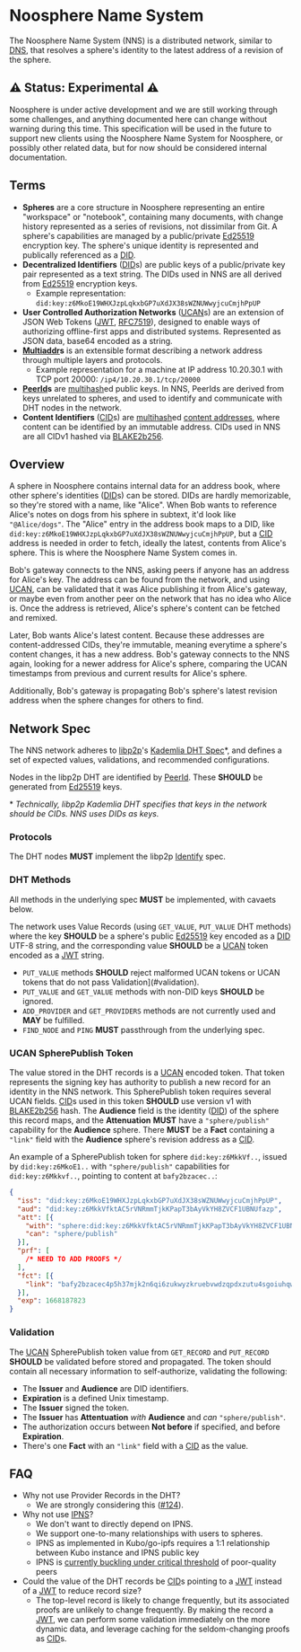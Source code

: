 # Noosphere Name System

The Noosphere Name System (NNS) is a distributed network, similar to [DNS], that resolves a sphere's identity to the latest address of a revision of the sphere.

## :warning: Status: Experimental :warning:

Noosphere is under active development and we are still working through some challenges, and anything documented here can change without warning during this time. This specification will be used in the future to support new clients using the Noosphere Name System for Noosphere, or possibly other related data, but for now should be considered internal documentation.

## Terms

* **Spheres** are a core structure in Noosphere representing an entire "workspace" or "notebook", containing many documents, with change history represented as a series of revisions, not dissimilar from Git. A sphere's capabilities are managed by a public/private [Ed25519] encryption key. The sphere's unique identity is represented and publically referenced as a [DID]. 
* **Decentralized Identifiers** ([DID]s) are public keys of a public/private key pair represented as a text string. The DIDs used in NNS are all derived from [Ed25519] encryption keys.
  * Example representation: `did:key:z6MkoE19WHXJzpLqkxbGP7uXdJX38sWZNUWwyjcuCmjhPpUP`
* **User Controlled Authorization Networks** ([UCAN]s) are an extension of JSON Web Tokens ([JWT], [RFC7519]), designed to enable ways of authorizing offline-first apps and distributed systems. Represented as JSON data, base64 encoded as a string.
* **[Multiaddr]s** is an extensible format describing a network address through multiple layers and protocols.
  * Example representation for a machine at IP address 10.20.30.1 with TCP port 20000: `/ip4/10.20.30.1/tcp/20000`
* **[PeerId]s** are [multihash]ed public keys. In NNS, PeerIds are derived from keys unrelated to spheres, and used to identify and communicate with DHT nodes in the network.
* **Content Identifiers** ([CID]s) are [multihash]ed [content addresses](https://docs.ipfs.tech/concepts/content-addressing/), where content can be identified by an immutable address. CIDs used in NNS are all CIDv1 hashed via [BLAKE2b256].

## Overview

A sphere in Noosphere contains internal data for an address book, where other sphere's identities ([DID]s) can be stored. DIDs are hardly memorizable, so they're stored with a name, like "Alice". When Bob wants to reference Alice's notes on dogs from his sphere in subtext, it'd look like `"@Alice/dogs"`. The "Alice" entry in the address book maps to a DID, like `did:key:z6MkoE19WHXJzpLqkxbGP7uXdJX38sWZNUWwyjcuCmjhPpUP`, but a [CID] address is needed in order to fetch, ideally the latest, contents from Alice's sphere. This is where the Noosphere Name System comes in.

Bob's gateway connects to the NNS, asking peers if anyone has an address for Alice's key. The address can be found from the network, and using [UCAN], can be validated that it was Alice publishing it from Alice's gateway, or maybe even from another peer on the network that has no idea who Alice is. Once the address is retrieved, Alice's sphere's content can be fetched and remixed.

Later, Bob wants Alice's latest content. Because these addresses are content-addressed CIDs, they're immutable, meaning everytime a sphere's content changes, it has a new address. Bob's gateway connects to the NNS again, looking for a newer address for Alice's sphere, comparing the UCAN timestamps from previous and current results for Alice's sphere.

Additionally, Bob's gateway is propagating Bob's sphere's latest revision address when the sphere changes for others to find.

## Network Spec

The NNS network adheres to [libp2p]'s [Kademlia DHT Spec](https://github.com/libp2p/specs/blob/master/kad-dht/README.md)\*, and defines a set of expected values, validations, and recommended configurations.

Nodes in the libp2p DHT are identified by [PeerId]. These **SHOULD** be generated from [Ed25519] keys.

\* *Technically, libp2p Kademlia DHT specifies that keys in the network should be CIDs. NNS uses DIDs as keys.*

### Protocols

The DHT nodes **MUST** implement the libp2p [Identify] spec.

### DHT Methods 

All methods in the underlying spec **MUST** be implemented, with cavaets below.

The network uses Value Records (using `GET_VALUE`, `PUT_VALUE` DHT methods) where the key **SHOULD** be a sphere's public [Ed25519] key encoded as a [DID] UTF-8 string, and the corresponding value **SHOULD** be a [UCAN] token encoded as a [JWT] string.

* `PUT_VALUE` methods **SHOULD** reject malformed UCAN tokens or UCAN tokens that do not pass Validation](#validation).
* `PUT_VALUE` and `GET_VALUE` methods with non-DID keys **SHOULD** be ignored.
* `ADD_PROVIDER` and `GET_PROVIDERS` methods are not currently used and **MAY** be fulfilled.
* `FIND_NODE` and `PING` **MUST** passthrough from the underlying spec.

### UCAN SpherePublish Token

The value stored in the DHT records is a [UCAN] encoded token. That token represents the signing key has authority to publish a new record for an identity in the NNS network. This SpherePublish token requires several UCAN fields. [CID]s used in this token **SHOULD** use version v1 with [BLAKE2b256] hash. The **Audience** field is the identity ([DID]) of the sphere this record maps, and the **Attenuation** **MUST** have a `"sphere/publish"` capability for the **Audience** sphere. There **MUST** be a **Fact** containing a `"link"` field with the **Audience** sphere's revision address as a [CID].

An example of a SpherePublish token for sphere `did:key:z6MkkVf..`, issued by `did:key:z6MkoE1..` with `"sphere/publish"` capabilities for `did:key:z6Mkkvf..`, pointing to content at `bafy2bzacec..`:

```json
{
  "iss": "did:key:z6MkoE19WHXJzpLqkxbGP7uXdJX38sWZNUWwyjcuCmjhPpUP",
  "aud": "did:key:z6MkkVfktAC5rVNRmmTjkKPapT3bAyVkYH8ZVCF1UBNUfazp",
  "att": [{
    "with": "sphere:did:key:z6MkkVfktAC5rVNRmmTjkKPapT3bAyVkYH8ZVCF1UBNUfazp",
    "can": "sphere/publish"
  }],
  "prf": [
    /* NEED TO ADD PROOFS */
  ],
  "fct": [{
    "link": "bafy2bzacec4p5h37mjk2n6qi6zukwyzkruebvwdzqpdxzutu4sgoiuhqwne72"
  }],
  "exp": 1668187823
}
```

### Validation

The [UCAN] SpherePublish token value from `GET_RECORD` and `PUT_RECORD` **SHOULD** be validated before stored and propagated. The token should contain all necessary information to self-authorize, validating the following:

* The **Issuer** and **Audience** are DID identifiers.
* **Expiration** is a defined Unix timestamp.
* The **Issuer** signed the token.
* The **Issuer** has **Attentuation** *with* **Audience** and *can* `"sphere/publish"`.
* The authorization occurs between **Not before** if specified, and before **Expiration**.
* There's one **Fact** with an `"link"` field with a [CID] as the value.

## FAQ

* Why not use Provider Records in the DHT?
  * We are strongly considering this ([#124](https://github.com/subconsciousnetwork/noosphere/issues/124)).
* Why not use [IPNS]?
  * We don't want to directly depend on IPNS.
  * We support one-to-many relationships with users to spheres. 
  * IPNS as implemented in Kubo/go-ipfs requires a 1:1 relationship between Kubo instance and IPNS public key
  * IPNS is [currently buckling under critical threshold](https://github.com/ipfs/kubo/issues/3860) of poor-quality peers
* Could the value of the DHT records be [CID]s pointing to a [JWT] instead of a [JWT] to reduce record size?
  * The top-level record is likely to change frequently, but its associated proofs are unlikely to change frequently. By making the record a [JWT], we can perform some validation immediately on the more dynamic data, and leverage caching for the seldom-changing proofs as [CID]s.

[JWT]: https://jwt.io/
[RFC7519]: https://www.rfc-editor.org/rfc/rfc7519
[Ed25519]: https://en.wikipedia.org/wiki/Ed25519
[DID]: https://www.w3.org/TR/did-core/
[DNS]: https://en.wikipedia.org/wiki/Domain_Name_System
[UCAN]: https://ucan.xyz/
[Multiaddr]: https://multiformats.io/multiaddr/
[libp2p]: https://libp2p.io
[CID]: https://github.com/multiformats/cid
[PeerId]: https://docs.libp2p.io/concepts/fundamentals/peers/
[Identify]: https://github.com/libp2p/specs/tree/master/identify
[multihash]: https://multiformats.io/multihash/
[BLAKE2b256]: https://www.blake2.net/
[IPNS]: https://docs.ipfs.tech/concepts/ipns/
